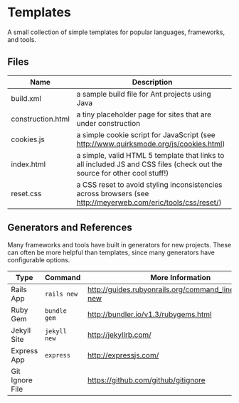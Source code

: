 # Templates
A small collection of simple templates for popular languages, frameworks, and tools.

## Files
Name | Description
--- | ---
build.xml | a sample build file for Ant projects using Java
construction.html | a tiny placeholder page for sites that are under construction
cookies.js | a simple cookie script for JavaScript (see http://www.quirksmode.org/js/cookies.html)
index.html | a simple, valid HTML 5 template that links to all included JS and CSS files (check out the source for other cool stuff!)
reset.css | a CSS reset to avoid styling inconsistencies across browsers (see http://meyerweb.com/eric/tools/css/reset/)

## Generators and References
Many frameworks and tools have built in generators for new projects. These can often be more helpful than templates, since many generators have configurable options.

Type | Command | More Information
--- | --- | ---
Rails App | `rails new` | http://guides.rubyonrails.org/command_line.html#rails-new
Ruby Gem | `bundle gem` | http://bundler.io/v1.3/rubygems.html
Jekyll Site | `jekyll new` | http://jekyllrb.com/
Express App | `express` | http://expressjs.com/
Git Ignore File | | https://github.com/github/gitignore
